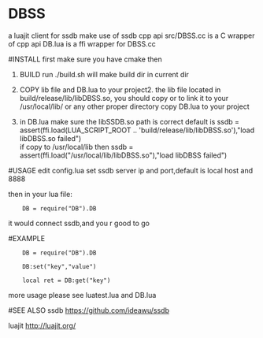 # DBSS 
 a luajit client for ssdb 
make use of ssdb cpp api
src/DBSS.cc is a C wrapper of cpp api
DB.lua is a ffi wrapper for DBSS.cc

#INSTALL
first make sure you have cmake
then


1. BUILD
run
./build.sh
will make build dir in current dir


2. COPY lib file and DB.lua to your project2. 
the lib file located in build/release/lib/libDBSS.so, you should copy or to link it to your /usr/local/lib/ or any other proper directory
copy DB.lua to your project


3. in DB.lua make sure the libSSDB.so path is correct
default is 
        ssdb = assert(ffi.load(LUA_SCRIPT_ROOT .. 'build/release/lib/libDBSS.so'),"load libDBSS.so failed")    
if copy to /usr/local/lib then
        ssdb = assert(ffi.load("/usr/local/lib/libDBSS.so"),"load libDBSS failed")    

#USAGE
edit config.lua set ssdb server ip and port,default is local host and 8888

then in your lua file:

        DB = require("DB").DB

it would connect ssdb,and you r good to go

#EXAMPLE

        DB = require("DB").DB

        DB:set("key","value")

        local ret = DB:get("key")

more usage please
see luatest.lua and DB.lua

#SEE ALSO
ssdb
https://github.com/ideawu/ssdb

luajit
http://luajit.org/


